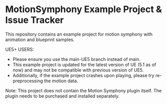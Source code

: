 # MotionSymphony Example Project & Issue Tracker
This repository contains an example project for motion symphony with animation and blueprint samples.

UE5+ USERS: 
- Please ensure you use the main-UE5 branch instead of main.
- This example project is updated for the latest version of UE (5.1 as of now) and may not be compatible with previous version of UE5.  
- Additionally, if the example project crashes upon playing, please try re-preprocessing the motion data.

Note: This project does not contain the Motion Symphony plugin itself. The plugin needs to be purchased and installed separately.
